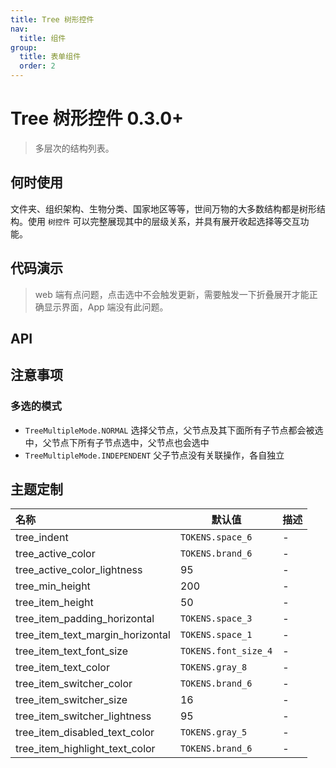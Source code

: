 ```yaml
---
title: Tree 树形控件
nav:
  title: 组件
group:
  title: 表单组件
  order: 2
---
```


# Tree 树形控件 <Badge>0.3.0+</Badge>

> 多层次的结构列表。

## 何时使用

文件夹、组织架构、生物分类、国家地区等等，世间万物的大多数结构都是树形结构。使用 `树控件` 可以完整展现其中的层级关系，并具有展开收起选择等交互功能。

## 代码演示

> web 端有点问题，点击选中不会触发更新，需要触发一下折叠展开才能正确显示界面，App 端没有此问题。

<code src="./__fixtures__/base.tsx"></code>

<code src="./__fixtures__/multiple.tsx"></code>

<code src="./__fixtures__/multiple-independent.tsx"></code>

## API

<API hideTitle id="Tree"></API>

## 注意事项

### 多选的模式

- `TreeMultipleMode.NORMAL` 选择父节点，父节点及其下面所有子节点都会被选中，父节点下所有子节点选中，父节点也会选中
- `TreeMultipleMode.INDEPENDENT` 父子节点没有关联操作，各自独立

## 主题定制

| 名称                             | 默认值               | 描述 |
| :------------------------------- | -------------------- | ---- |
| tree_indent                      | `TOKENS.space_6`     | -    |
| tree_active_color                | `TOKENS.brand_6`     | -    |
| tree_active_color_lightness      | 95                   | -    |
| tree_min_height                  | 200                  | -    |
| tree_item_height                 | 50                   | -    |
| tree_item_padding_horizontal     | `TOKENS.space_3`     | -    |
| tree_item_text_margin_horizontal | `TOKENS.space_1`     | -    |
| tree_item_text_font_size         | `TOKENS.font_size_4` | -    |
| tree_item_text_color             | `TOKENS.gray_8`      | -    |
| tree_item_switcher_color         | `TOKENS.brand_6`     | -    |
| tree_item_switcher_size          | 16                   | -    |
| tree_item_switcher_lightness     | 95                   | -    |
| tree_item_disabled_text_color    | `TOKENS.gray_5`      | -    |
| tree_item_highlight_text_color   | `TOKENS.brand_6`     | -    |
